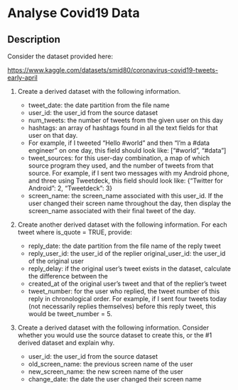 # Analyse Covid19 Data

## Description

Consider the dataset provided here:

<https://www.kaggle.com/datasets/smid80/coronavirus-covid19-tweets-early-april>

1. Create a derived dataset with the following information.

    * tweet_date: the date partition from the file name
    * user_id: the user_id from the source dataset
    * num_tweets: the number of tweets from the given user on this day
    * hashtags: an array of hashtags found in all the text fields for that user on that day.
    * For example, if I tweeted “Hello #world” and then “I’m a #data engineer” on one day,
    this field should look like: [“#world”, “#data”]
    * tweet_sources: for this user-day combination, a map of which source program they used, and the
    number of tweets from that source. For example, if I sent two messages with my Android phone, and
    three using Tweetdeck, this field should look like: {“Twitter for Android”: 2, “Tweetdeck”: 3}
    * screen_name: the screen_name associated with this user_id. If the user changed their screen name
    throughout the day, then display the screen_name associated with their final tweet of the day.

2. Create another derived dataset with the following information.
For each tweet where is_quote = TRUE, provide:

    * reply_date: the date partition from the file name of the reply tweet
    * reply_user_id: the user_id of the replier original_user_id: the user_id of the original user
    * reply_delay: if the original user’s tweet exists in the dataset,
    calculate the difference between the
    * created_at of the original user’s tweet and that of the replier’s tweet
    * tweet_number: for the user who replied, the tweet number of this reply in chronological order.
    For example, if I sent four tweets today (not necessarily replies themselves) before this reply tweet,
    this would be tweet_number = 5.

3. Create a derived dataset with the following information.
Consider whether you would use the source dataset to create this,
or the #1 derived dataset and explain why.

    * user_id: the user_id from the source dataset
    * old_screen_name: the previous screen name of the user
    * new_screen_name: the new screen name of the user
    * change_date: the date the user changed their screen name

